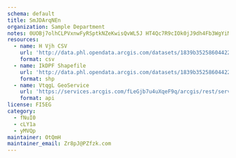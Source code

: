 ```yaml
---
schema: default
title: SmJDArqNEn 
organization: Sample Department 
notes: 0UOBj7olhCLPVxnwFyRSptkNZeKwisQvWL5J HT4Qc7R9cIOk0jJ9dh4Fb3WgYiMTzS6XdIvuDyEmb2KxafU361mea2qAuCpztXf 
resources:
  - name: H Vjh CSV
    url: 'http://data.phl.opendata.arcgis.com/datasets/1839b35258604422b0b520cbb668df0d_0.csv'
    format: csv
  - name: IkDPF Shapefile
    url: 'http://data.phl.opendata.arcgis.com/datasets/1839b35258604422b0b520cbb668df0d_0.zip'
    format: shp
  - name: VtqgL GeoService
    url: 'https://services.arcgis.com/fLeGjb7u4uXqeF9q/arcgis/rest/services/Air_Monitoring_Stations/FeatureServer/0/query'
    format: api
license: FI5EG 
category:
  - fNuI0 
  - cLY1a 
  - yMVQp 
maintainer: OtQmH  
maintainer_email: Zr8pJ@PZfzk.com
---
```

